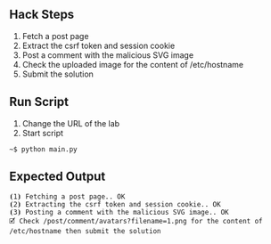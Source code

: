 ## Hack Steps

1. Fetch a post page
2. Extract the csrf token and session cookie
3. Post a comment with the malicious SVG image
4. Check the uploaded image for the content of /etc/hostname
5. Submit the solution

## Run Script

1. Change the URL of the lab
2. Start script

```
~$ python main.py
```

## Expected Output

```
⦗1⦘ Fetching a post page.. OK
⦗2⦘ Extracting the csrf token and session cookie.. OK
⦗3⦘ Posting a comment with the malicious SVG image.. OK
🗹 Check /post/comment/avatars?filename=1.png for the content of /etc/hostname then submit the solution
```
